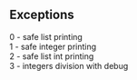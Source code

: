 ## Exceptions <br />
0 - safe list printing <br />
1 - safe integer printing <br />
2 - safe list int printing <br />
3 - integers division with debug <br />
